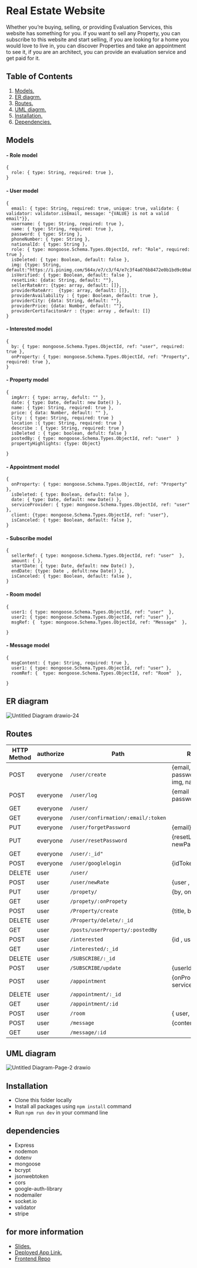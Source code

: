 # Real Estate Website
Whether you’re buying, selling, or providing Evaluation Services, this website has something for you. if you want to sell any Property, you can subscribe to this website and start selling, if you are looking for a home you would love to live in, you can discover Properties and take an appointment to see it, if you are an architect, you can provide an evaluation service and get paid for it.

## Table of Contents
1. [ Models. ](#models)
2. [ ER diagrm. ](#er)
3. [ Routes. ](#routes)
4. [ UML diagrm.](#uml)
5. [ Installation. ](#installation)
6. [ Dependencies. ](#dep)



<a name="models"></a>

## Models
#### - Role model 
```
{
  role: { type: String, required: true },
}
```
#### - User model 
```
{
  email: { type: String, required: true, unique: true, validate: { validator: validator.isEmail, message: "{VALUE} is not a valid email"}},
  username: { type: String, required: true },
  name: { type: String, required: true },
  password: { type: String },
  phoneNumber: { type: String },
  nationalId: { type: String },
  role: { type: mongoose.Schema.Types.ObjectId, ref: "Role", required: true },
  isDeleted: { type: Boolean, default: false },
  img: {type: String, default:"https://i.pinimg.com/564x/e7/c3/f4/e7c3f4a076b8472e0b1bd9c00a847f7f.jpg"},
  isVerified: { type: Boolean, default: false },
  resetLink: {data: String, default: ""},
  sellerRateArr: {type: array, default: []},
  providerRateArr:  {type: array, default: []},
  providerAvailability : { type: Boolean, default: true },
  providerCity: {data: String, default: ""},
  providerPrice: {data: Number, default: ""},
  providerCertifacitonArr : {type: array , default: []}
}

```
#### - Interested model 
```
{
  by: { type: mongoose.Schema.Types.ObjectId, ref: "user", required: true },
  onProperty: { type: mongoose.Schema.Types.ObjectId, ref: "Property", required: true },
}
```
#### - Property model 
```
{
  imgArr: { type: array, defult: "" },
  date: { type: Date, default: new Date() },
  name: { type: String, required: true },
  price: { data: Number, default: "" },
  City : { type: String, required: true }
  location :{ type: String, required: true }
  describe : { type: String, required: true }
  isDeleted : { type: boolean, defult: false }
  postedBy: { type: mongoose.Schema.Types.ObjectId, ref: "user"  }
  propertyHighlights: {type: Object}
  
}
```
#### - Appointment model 
```
{
  onProperty: { type: mongoose.Schema.Types.ObjectId, ref: "Property"  },
  isDeleted: { type: Boolean, default: false },
  date: { type: Date, default: new Date() },
  serviceProvider: { type: mongoose.Schema.Types.ObjectId, ref: "user"  },
  client: {type: mongoose.Schema.Types.ObjectId, ref: "user"},
  isCanceled: { type: Boolean, default: false },
}
```

#### - Subscribe model 
```
{
  sellerRef: { type: mongoose.Schema.Types.ObjectId, ref: "user"  },
  amount: { },
  startDate: { type: Date, default: new Date() },
  endDate: {type: Date , defult:new Date() },
  isCanceled: { type: Boolean, default: false },
}
```

#### - Room model 
```
{
  user1: { type: mongoose.Schema.Types.ObjectId, ref: "user"  },
  user2: { type: mongoose.Schema.Types.ObjectId, ref: "user" },
  msgRef: {  type: mongoose.Schema.Types.ObjectId, ref: "Message"  },

}
```

#### - Message model 
```
{
  msgContent: { type: String, required: true },
  user1: { type: mongoose.Schema.Types.ObjectId, ref: "user" },
  roomRef: {  type: mongoose.Schema.Types.ObjectId, ref: "Room"  },

}
```


<a name="er"></a>

## ER diagram
![Untitled Diagram drawio-24](https://user-images.githubusercontent.com/92247950/146674221-5d3d6171-ac44-48ab-bd8e-e8e503882bf1.png)

<a name="routes"></a>

## Routes
HTTP Method   | authorize     |    Path                          |  Request Body                                                       |Success | Error
------------- | -----------   | ---------------------------      |----------------------                                               |--------|-----------
POST          | everyone      |`/user/create`                    |{email, username, name, password,phoneNumber, img, nationalId, role} | 200    |400           
POST          | everyone      |`/user/log`                       |{email or username, password}                                        | 201    |400
GET           | everyone      |`/user/`                          |                                                                     | 200    |400
GET           | everyone      |`/user/confirmation/:email/:token`|                                                                     | 200    |400
PUT           | everyone      |`/user/forgetPassword`            |{email}                                                              | 200    |400
PUT           | everyone      |`/user/resetPassword`             |{resetLink, newPassword}                                             | 200    |400
GET           | everyone      |`/user/:_id"`                     |                                                                     | 200    |400
POST          | everyone      |`/user/googlelogin`               |{idToken}                                                            | 200    |400
DELETE        | user          |`/user/`                          |                                                                     | 200    |400
POST          | user          |`/user/newRate`                   |{user , rate}                                                        | 200    |400
PUT           | user          |`/propety/`                       |{by, onPost}                                                         | 200    |400
GET           | user          |`/propety/:onPropety`             |                                                                     | 200    |400                                                       
POST          | user          |`/Property/create`                |{title, by, onPost}                                                  | 200    |400
DELETE        | user          |`/Property/delete/:_id`           |                                                                     | 200    |400
GET           | user          |`/posts/userProperty/:postedBy`   |                                                                     | 200    |400
POST          | user          |`/interested`                     |{id , userId}                                                        | 200    |400
GET           | user          |`/interested/:_id`                |                                                                     | 200    |400
DELETE        | user          |`/SUBSCRIBE/:_id`                 |                                                                     | 200    |400
POST          | user          |`/SUBSCRIBE/update`               |{userId}                                                             | 200    |400
POST          | user          |`/appointment`                    |{onProperty ، client ، serviceProvider ، type }                      | 200    |400 
DELETE        | user          |`/appointment/:_id`               |                                                                     | 200    |400
GET           | user          |`/appointment/:id`                |                                                                     | 200    |400 
POST          | user          |`/room`                           |{ user, sendToUser }                                                 | 200    |400
POST          | user          |`/message`                        | {content , user , room}                                             | 200    |400
GET           | user          |`/message/:id`                    |                                                                     | 200    |400                                                          



<a name="uml"></a>

## UML diagram
![Untitled Diagram-Page-2 drawio](https://user-images.githubusercontent.com/92247950/146674658-f3f4aaff-6e9c-42a6-aada-494fdf9bfdbf.png)



<a name="installation"></a>

## Installation
- Clone this folder locally
- Install all packages using `npm install` command
- Run `npm run dev` in your command line


<a name="dep"></a>
## dependencies
- Express
- nodemon
- dotenv
- mongoose
- bcrypt
- jsonwebtoken
- cors
- google-auth-library
- nodemailer
- socket.io
- validator
- stripe


<a name="slid"></a>


## for more information
- [ Slides. ](#slid) 
- [ Deployed App Link. ](#slid)
- [ Frontend Repo ](https://github.com/MP-Project-Dorrah/client)
